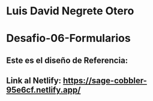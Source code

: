 # Luis David Negrete Otero

# Desafio-06-Formularios

## Este es el diseño de Referencia:

## Link al Netlify: https://sage-cobbler-95e6cf.netlify.app/